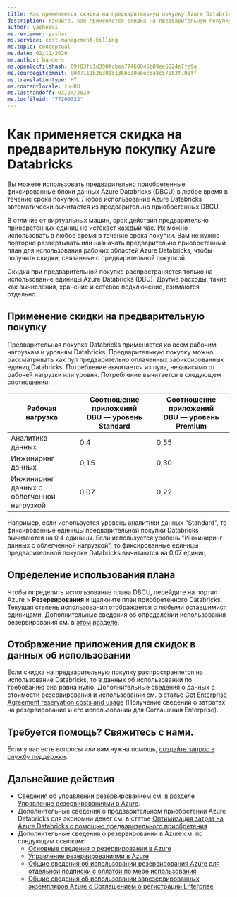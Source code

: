```yaml
---
title: Как применяется скидка на предварительную покупку Azure Databricks
description: Узнайте, как применяется скидка на предварительную покупку Azure Databricks к вашему потреблению.
author: yashesvi
ms.reviewer: yashar
ms.service: cost-management-billing
ms.topic: conceptual
ms.date: 02/12/2020
ms.author: banders
ms.openlocfilehash: 69f83fc1d390fcbea77468045b89ee6024e7fe9a
ms.sourcegitcommit: 0947111b263015136bca0e6ec5a8c570b3f700ff
ms.translationtype: HT
ms.contentlocale: ru-RU
ms.lasthandoff: 03/24/2020
ms.locfileid: "77200322"
---
```

# <a name="how-azure-databricks-pre-purchase-discount-is-applied"></a>Как применяется скидка на предварительную покупку Azure Databricks

Вы можете использовать предварительно приобретенные фиксированные блоки данных Azure Databricks (DBCU) в любое время в течение срока покупки. Любое использование Azure Databricks автоматически вычитается из предварительно приобретенных DBCU.

В отличие от виртуальных машин, срок действия предварительно приобретенных единиц не истекает каждый час. Их можно использовать в любое время в течение срока покупки. Вам не нужно повторно развертывать или назначать предварительно приобретенный план для использования рабочих областей Azure Databricks, чтобы получить скидки, связанные с предварительной покупкой.

Скидка при предварительной покупке распространяется только на использование единицы Azure Databricks (DBU). Другие расходы, такие как вычисления, хранение и сетевое подключение, взимаются отдельно.

## <a name="pre-purchase-discount-application"></a>Применение скидки на предварительную покупку

Предварительная покупка Databricks применяется ко всем рабочим нагрузкам и уровням Databricks. Предварительную покупку можно рассматривать как пул предварительно оплаченных зафиксированных единиц Databricks. Потребление вычитается из пула, независимо от рабочей нагрузки или уровня. Потребление вычитается в следующем соотношении:

| **Рабочая нагрузка** | **Соотношение приложений DBU — уровень Standard** | **Соотношение приложений DBU — уровень Premium** |
| --- | --- | --- |
| Аналитика данных | 0,4 | 0,55 |
| Инжиниринг данных | 0,15 | 0,30 |
| Инжиниринг данных с облегченной нагрузкой | 0,07 | 0,22 |

Например, если используется уровень аналитики данных "Standard", то фиксированные единицы предварительной покупки Databricks вычитаются на 0,4 единицы. Если используется уровень "Инжиниринг данных с облегченной нагрузкой", то фиксированные единицы предварительной покупки Databricks вычитаются на 0,07 единиц

## <a name="determine-plan-use"></a>Определение использования плана

Чтобы определить использование плана DBCU, перейдите на портал Azure > **Резервирования** и щелкните план приобретенного Databricks. Текущая степень использования отображается с любыми оставшимися единицами. Дополнительные сведения об определении использования резервирования см. в [этом разделе](reservation-apis.md#see-reservation-usage).

## <a name="how-discount-application-shows-in-usage-data"></a>Отображение приложения для скидок в данных об использовании

Если скидка на предварительную покупку распространяется на использование Databricks, то в данных об использовании по требованию она равна нулю. Дополнительные сведения о данных о стоимости резервирования и использовании см. в статье [Get Enterprise Agreement reservation costs and usage](understand-reserved-instance-usage-ea.md) (Получение сведений о затратах на резервирование и его использовании для Соглашения Enterprise).

## <a name="need-help-contact-us"></a>Требуется помощь? Свяжитесь с нами.

Если у вас есть вопросы или вам нужна помощь, [создайте запрос в службу поддержки](https://portal.azure.com/#blade/Microsoft_Azure_Support/HelpAndSupportBlade/newsupportrequest).

## <a name="next-steps"></a>Дальнейшие действия

- Сведения об управлении резервированием см. в разделе [Управление резервированиями в Azure](manage-reserved-vm-instance.md).
- Дополнительные сведения о предварительном приобретении Azure Databricks для экономии денег см. в статье [Оптимизация затрат на Azure Databricks с помощью предварительного приобретения](prepay-databricks-reserved-capacity.md).
- Дополнительные сведения о резервировании в Azure см. по следующим ссылкам:
  - [Основные сведения о резервировании в Azure](save-compute-costs-reservations.md)
  - [Управление резервированиями в Azure](manage-reserved-vm-instance.md)
  - [Общие сведения об использовании резервирования Azure для отдельной подписки с оплатой по мере использования](understand-reserved-instance-usage.md)
  - [Общие сведения об использовании зарезервированных экземпляров Azure с Соглашением о регистрации Enterprise](understand-reserved-instance-usage-ea.md)
